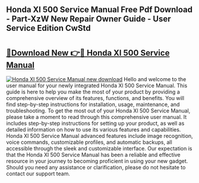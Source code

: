 ## Honda Xl 500 Service Manual Free Pdf Download - Part-XzW New Repair Owner Guide - User Service Edition CwStd

# <h2><a href="http://bc63506.oget.top/?id=Honda+Xl+500+Service+Manual">🔗Download New 👉🔴 Honda Xl 500 Service Manual</a></h2>

[![Honda Xl 500 Service Manual new download](https://i.imgur.com/5g1atiW.png)](http://bc63506.oget.top/?id=Honda+Xl+500+Service+Manual)
Hello and welcome to the user manual for your newly integrated Honda Xl 500 Service Manual. This guide is here to help you make the most of your product by providing a comprehensive overview of its features, functions, and benefits. You will find step-by-step instructions for installation, usage, maintenance, and troubleshooting. To get the most out of your Honda Xl 500 Service Manual, please take a moment to read through this comprehensive user manual. It includes step-by-step instructions for setting up your product, as well as detailed information on how to use its various features and capabilities. Honda Xl 500 Service Manual advanced features include image recognition, voice commands, customizable profiles, and automatic backups, all accessible through the sleek and customizable interface. Our expectation is that the Honda Xl 500 Service Manual has been a reliable and effective resource in your journey to becoming proficient in using your new gadget. Should you need any assistance or clarification, please do not hesitate to contact our support team.
